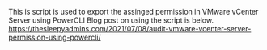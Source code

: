 This is script is used to export the assinged permission in VMware vCenter Server using PowerCLI
Blog post on using the script is below. https://thesleepyadmins.com/2021/07/08/audit-vmware-vcenter-server-permission-using-powercli/
